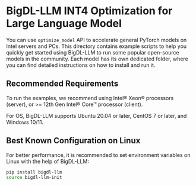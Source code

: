 # BigDL-LLM INT4 Optimization for Large Language Model
You can use `optimize_model` API to accelerate general PyTorch models on Intel servers and PCs. This directory contains example scripts to help you quickly get started using BigDL-LLM to run some popular open-source models in the community. Each model has its own dedicated folder, where you can find detailed instructions on how to install and run it.

## Recommended Requirements
To run the examples, we recommend using Intel® Xeon® processors (server), or >= 12th Gen Intel® Core™ processor (client).

For OS, BigDL-LLM supports Ubuntu 20.04 or later, CentOS 7 or later, and Windows 10/11.

## Best Known Configuration on Linux
For better performance, it is recommended to set environment variables on Linux with the help of BigDL-LLM:
```bash
pip install bigdl-llm
source bigdl-llm-init
```
